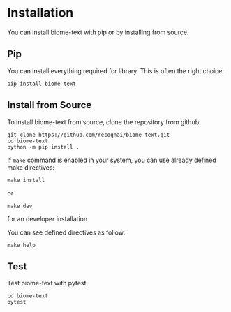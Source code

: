 # Installation

You can install biome-text with pip or by installing from source.


## Pip

You can install everything required for library. This is often the right choice:
```shell
pip install biome-text
```

## Install from Source
To install biome-text from source, clone the repository from github:

````shell
git clone https://github.com/recognai/biome-text.git
cd biome-text
python -m pip install .
````

If `make` command is enabled in your system, you can use already defined make directives:

````shell
make install
````  

or 
````shell
make dev
````
for an developer installation

You can see defined directives as follow:
````shell script
make help
````

## Test
Test biome-text with pytest

````shell script
cd biome-text
pytest
````
